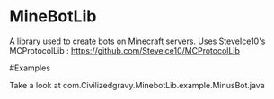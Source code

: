 MineBotLib
==========

A library used to create bots on Minecraft servers. 
Uses SteveIce10's MCProtocolLib : https://github.com/Steveice10/MCProtocolLib

#Examples

Take a look at com.Civilizedgravy.MinebotLib.example.MinusBot.java



